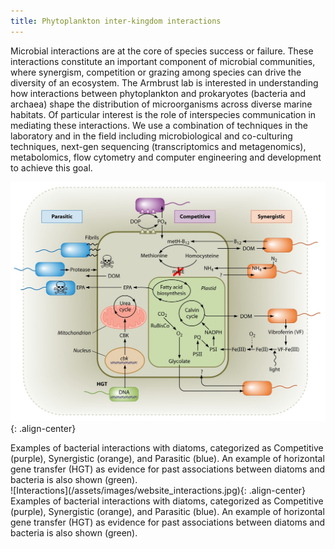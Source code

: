 ```yaml
---
title: Phytoplankton inter-kingdom interactions
---
```

Microbial interactions are at the core of species success or failure. These interactions constitute an important component of microbial communities, where synergism, competition or grazing among species can drive the diversity of an ecosystem. The Armbrust lab is interested in understanding how interactions between phytoplankton and prokaryotes (bacteria and archaea) shape the distribution of microorganisms across diverse marine habitats. Of particular interest is the role of interspecies communication in mediating these interactions. We use a combination of techniques in the laboratory and in the field including microbiological and co-culturing techniques, next-gen sequencing (transcriptomics and metagenomics), metabolomics, flow cytometry and computer engineering and development to achieve this goal.


![Interactions](/assets/images/website_interactions.jpg){: .align-center}
<figcaption>Examples of bacterial interactions with diatoms, categorized as Competitive (purple), Synergistic (orange), and Parasitic (blue). An example of horizontal gene transfer (HGT) as evidence for past associations between diatoms and bacteria is also shown (green).</figcaption>
![Interactions](/assets/images/website_interactions.jpg){: .align-center}
<figcaption>Examples of bacterial interactions with diatoms, categorized as Competitive (purple), Synergistic (orange), and Parasitic (blue). An example of horizontal gene transfer (HGT) as evidence for past associations between diatoms and bacteria is also shown (green).</figcaption>
